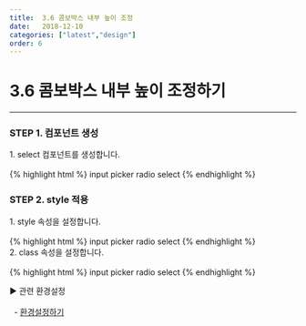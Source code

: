 ```yaml
---
title:  3.6 콤보박스 내부 높이 조정
date:   2018-12-10
categories: ["latest","design"]
order: 6
---
```


3.6 콤보박스 내부 높이 조정하기
===

---

### STEP 1. 컴포넌트 생성
<div>1. select 컴포넌트를 생성합니다.</div>
<br>
{% highlight html %}
<sbux-select id="sbIdx1_1" name="sbTagNm1_1" uitype="single">
    <option-item value="iValue">input</option-item>
    <option-item value="pValue">picker</option-item>
    <option-item value="rValue">radio</option-item>
    <option-item value="sValue">select</option-item>
</sbux-select>
{% endhighlight %}

### STEP 2. style 적용
<div>1. style 속성을 설정합니다.</div>
<br>
{% highlight html %}
<sbux-select id="sbIdx1_1" name="sbTagNm1_1" uitype="single" style="height:100px;">
    <option-item value="iValue">input</option-item>
    <option-item value="pValue">picker</option-item>
    <option-item value="rValue">radio</option-item>
    <option-item value="sValue">select</option-item>
</sbux-select>
{% endhighlight %}

<div>2. class 속성을 설정합니다.</div>
<br>
{% highlight html %}
<style>
    .selectHeight{
        height:100px;
    }
</style>
<sbux-select id="sbIdx1_1" name="sbTagNm1_1" uitype="single" class="selectHeight">
    <option-item value="iValue">input</option-item>
    <option-item value="pValue">picker</option-item>
    <option-item value="rValue">radio</option-item>
    <option-item value="sValue">select</option-item>
</sbux-select>
{% endhighlight %}

<sbux-tabs id="explainTab" name="explainTab" uitype="normal" title-target-id-array="exTab1" 
           title-text-array="설명">
</sbux-tabs>
<div class="tab-content">
    <div id="exTab1">
        ▶ 관련 환경설정<br><br>
        &nbsp;&nbsp;- <a href="https://softbowllab.github.io/sbux/tutorial/latest/basic.configSetting#basic" target="_blank">환경설정하기</a><br>
    </div>
</div>
